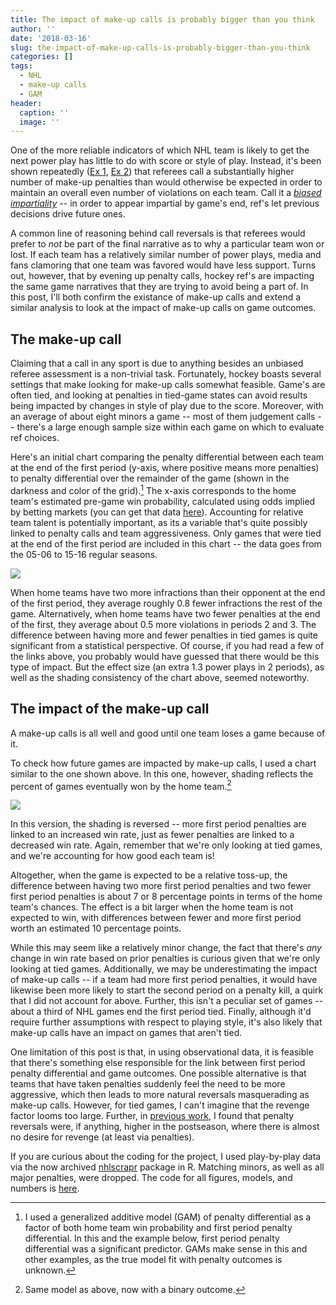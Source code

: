```yaml
---
title: The impact of make-up calls is probably bigger than you think
author: ''
date: '2018-03-16'
slug: the-impact-of-make-up-calls-is-probably-bigger-than-you-think
categories: []
tags:
  - NHL
  - make-up calls
  - GAM
header:
  caption: ''
  image: ''
---
```



One of the more reliable indicators of which NHL team is likely to get the next power play has little to do with score or style of play. Instead, it's been shown repeatedly ([Ex 1](https://fivethirtyeight.com/features/hockey-refs-are-out-to-get-you-if-they-already-got-the-other-guy/), [Ex 2](http://people.stat.sfu.ca/~tim/papers/penalty.pdf)) that referees call a substantially higher number of make-up penalties than would otherwise be expected in order to maintain an overall even number of violations on each team. Call it a [*biased impartiality*](https://creativematter.skidmore.edu/cgi/viewcontent.cgi?article=1004&context=math_fac_schol) -- in order to appear impartial by game's end, ref's let previous decisions drive future ones. 

A common line of reasoning behind call reversals is that referees would prefer to $not$ be part of the final narrative as to why a particular team won or lost. If each team has a relatively similar number of power plays, media and fans clamoring that one team was favored would have less support. Turns out, however, that by evening up penalty calls, hockey ref's are impacting the same game narratives that they are trying to avoid being a part of. In this post, I'll both confirm the existance of make-up calls and extend a similar analysis to look at the impact of make-up calls on game outcomes.

## The make-up call

Claiming that a call in any sport is due to anything besides an unbiased referee assessment is a non-trivial task. Fortunately, hockey boasts several settings that make looking for make-up calls somewhat feasible. Game's are often tied, and looking at penalties in tied-game states can avoid results being impacted by changes in style of play due to the score. Moreover, with an average of about eight minors a game -- most of them judgement calls --  there's a large enough sample size within each game on which to evaluate ref choices. 

Here's an initial chart comparing the penalty differential between each team at the end of the first period (y-axis, where positive means more penalties) to penalty differential over the remainder of the game (shown in the darkness and color of the grid).[^1] The x-axis corresponds to the home team's estimated pre-game win probability, calculated using odds implied by betting markets (you can get that data [here](https://github.com/bigfour/competitiveness/blob/master/data/bigfour_public.rda)). Accounting for relative team talent is potentially important, as its a variable that's quite possibly linked to penalty calls and team aggressiveness. Only games that were tied at the end of the first period are included in this chart -- the data goes from the 05-06 to 15-16 regular seasons.

![](/img/makeupF1.png)

When home teams have two more infractions than their opponent at the end of the first period, they average roughly 0.8 fewer infractions the rest of the game. Alternatively, when home teams have two fewer penalties at the end of the first, they average about 0.5 more violations in periods 2 and 3. The difference between having more and fewer penalties in tied games is quite significant from a statistical perspective. Of course, if you had read a few of the links above, you probably would have guessed that there would be this type of impact. But the effect size (an extra 1.3 power plays in 2 periods), as well as the shading consistency of the chart above, seemed noteworthy.

## The impact of the make-up call

A make-up calls is all well and good until one team loses a game because of it. 

To check how future games are impacted by make-up calls, I used a chart similar to the one shown above. In this one, however, shading reflects the percent of games eventually won by the home team.[^2]

![](/img/makeupF2.png)

In this version, the shading is reversed -- more first period penalties are linked to an increased win rate, just as fewer penalties are linked to a decreased win rate. Again, remember that we're only looking at tied games, and we're accounting for how good each team is!

Altogether, when the game is expected to be a relative toss-up, the difference between having two more first period penalties and two fewer first period penalties is about 7 or 8 percentage points in terms of the home team's chances. The effect is a bit larger when the home team is not expected to win, with differences between fewer and more first period worth an estimated 10 percentage points.

While this may seem like a relatively minor change, the fact that there's $any$ change in win rate based on prior penalties is curious given that we're only looking at tied games. Additionally, we may be underestimating the impact of make-up calls -- if a team had more first period penalties, it would have likewise been more likely to start the second period on a penalty kill, a quirk that I did not account for above. Further, this isn't a peculiar set of games  -- about a third of NHL games end the first period tied. Finally, although it'd require further assumptions with respect to playing style, it's also likely that make-up calls have an impact on games that aren't tied. 

One limitation of this post is that, in using observational data, it is feasible that there's something else responsible for the link between first period penalty differential and game outcomes. One possible alternative is that teams that have taken penalties suddenly feel the need to be more aggressive, which then leads to more natural reversals masquerading as make-up calls. However, for tied games, I can't imagine that the revenge factor looms too large. Further, in [previous work](https://creativematter.skidmore.edu/cgi/viewcontent.cgi?article=1004&context=math_fac_schol), I found that penalty reversals were, if anything, higher in the postseason, where there is almost no desire for revenge (at least via penalties). 

If you are curious about the coding for the project, I used play-by-play data via the now archived [nhlscrapr](https://cran.r-project.org/web/packages/nhlscrapr/index.html) package in R. Matching minors, as well as all major penalties, were dropped. The code for all figures, models, and numbers is [here](https://github.com/statsbylopez/BlogPosts/blob/master/NHL_predict_penaltydiff.R). 

[^1]: I used a generalized additive model (GAM) of penalty differential as a factor of both home team win probability and first period penalty differential. In this and the example below, first period penalty differential was a significant predictor. GAMs make sense in this and other examples, as the true model fit with penalty outcomes is unknown.

[^2]: Same model as above, now with a binary outcome. 

